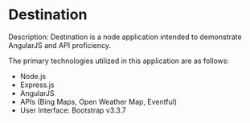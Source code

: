 # Destination

Description: Destination is a node application intended to demonstrate AngularJS and API proficiency. 

The primary technologies utilized in this application are as follows:

- Node.js
- Express.js 
- AngularJS
- APIs (Bing Maps, Open Weather Map, Eventful)
- User Interface: Bootstrap v3.3.7  